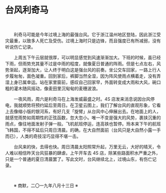 # 台风利奇马

&emsp;&emsp;

&emsp;&emsp;利奇马可能是今年过境上海的最强台风。它于浙江温州地区登陆，因此浙江受灾最重，以致多人死亡及受伤。过境上海时只是边锋，而且强度已有所减弱，没有听说伤亡记录。

&emsp;&emsp;上周五下午云层就很厚，可以明显感觉到风速渐渐加大。下班的时候，虽已经下雨，但雨势充其量不过是中雨的程度，就像夏日普通的阵雨。但是七点左右，风势渐起，逐渐加大，让人终于明白这是强台风的前奏。坐公交车回家，一路上行人步履匆匆，面色凝重。回到家后，裤脚当然全湿，因为阵风使雨点横着走，没有弄湿上身已属幸运。站在家里窗前，感叹自己回家早，外面转变成大雨和大风，碗口粗的灌木随风摇动，像麦田里沉甸甸的麦穗波浪。

&emsp;&emsp;一夜风雨，周六是利奇马在上海发威最盛之时。4S 店发来消息说因台风停电，我就顺势将预约延后至周日。在卫星云图上，我们了解台风的直观形象，它看上去像缩小版的银河系，有好几支「旋臂」从台风中心伸展出去。在地面上的人，就感觉雨势如周期性的正弦函数，忽大忽小。唯一不变是强大的风势，裹挟沉重的雨点，像往地面发射子弹一般。飞机航班停运，连高铁也暂停。玲本来下午的航班飞韩国，不得不延后只周日清晨。的确，在大自然面前（台风只是大自然小露一手而已），人类的奇技淫巧显得不堪一击。

&emsp;&emsp;台风来的快，去得也快。周日清晨太阳照常升起，万里无云，大好的晴天，令人难以相信昨天台风狂暴的肆虐。上午开车去 4S 店，除某些路面积水严重之外，只是一个普通的夏日清晨罢了。写此文时，台风继续北上，过境山东，有伤亡记录。

&emsp;&emsp;

&emsp;&emsp;※ 商默，二〇一九年八月十三日 ※